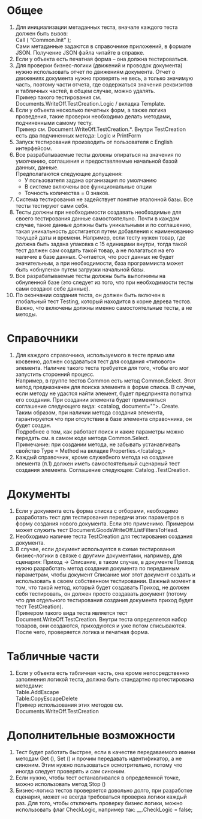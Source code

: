 # Общее

1.  Для инициализации метаданных теста, вначале каждого теста должен быть вызов:  
    Call ( “Common.Init” );  
    Сами метаданные задаются в справочнике приложений, в формате JSON. Получение JSON файла читайте в справке.
2.  Если у объекта есть печатная форма – она должна тестироваться.
3.  Для проверки бизнес-логики (движений и проводок документа) нужно использовать отчет по движениям документа. Отчет о движениях документа нужно проверять не весь, а только значимую часть, поэтому части отчета, где содержаться значения реквизитов и табличных частей, в общем случае, можно удалять.  
    Пример такого тестирования см. Documents.WriteOff.TestCreation.Logic / вкладка Template.
4.  Если у объекта несколько печатных форм, а также логика проведения, такие проверки необходимо делать методами, подчиненными самому тесту.  
    Пример см. Document.WriteOff.TestCreation.*. Внутри TestCreation есть два подчиненных метода: Logic и PrintForm
5.  Запуск тестирования производить от пользователя с English интерфейсом.
6.  Все разрабатываемые тесты должны опираться на значения по умолчанию, соглашения и предоставляемые начальной базой данных, данные.  
    Предполагаются следующие допущения:  
    - У пользователя задана организация по умолчанию  
    - В системе включены все функциональные опции  
    - Точность количества = 0 знаков.
7.  Система тестирования не задействует понятие эталонной базы. Все тесты тестируют сами себя.
8.  Тесты должны при необходимости создавать необходимые для своего тестирования данные самостоятельно. Почти в каждом случае, такие данные должны быть уникальными и по соглашению, такая уникальность достигается путем добавления к наименованию текущей даты и времени. Например, если тесту нужен товар, где должна быть задана упаковка с 15 единицами внутри, тогда такой тест должен сам создать такой товар, а не полагаться на его наличие в базе данных. Считается, что рост данных не будет значительным, а при необходимости, база программиста может быть «обнулена» путем загрузки начальной базы.
9.  Все разрабатываемые тесты должны быть выполнимы на обнуленной базе (это следует из того, что при необходимости тесты сами создают себе данные).
10.  По окончании создания теста, он должен быть включен в глобальный тест Testing, который находится в корне дерева тестов. Важно, что включены должны именно самостоятельные тесты, а не методы.

# Справочники

1.  Для каждого справочника, используемого в тесте прямо или косвенно, должен создаваться тест для создания «типового» элемента. Наличие такого теста требуется для того, чтобы его мог запустить сторонний процесс.  
    Например, в группе тестов Common есть метод Common.Select. Этот метод предназначен для поиска элемента в форме списка. В случае, если методу не удастся найти элемент, будет предпринята попытка его создания. При создании элемента будет применяться соглашение следующего вида: <catalog, document="">.<name>.Create.  
    Таким образом, при наличии метода создания элемента, гарантируется что при отсутствии в базе элемента справочника, он будет создан.  
    Подробнее о том, как работает поиск и какие параметры можно передать см. в самом коде метода Common.Select.  
    Примечание: при создании метода, не забывать устанавливать свойство Type = Method на вкладке Properties.</name></catalog,>
2.  Каждый справочник, кроме служебного метода на создание элемента (п.1) должен иметь самостоятельный сценарный тест создания элемента. Соглашение следующее: Catalog.<name>.TestCreation.</name>

# Документы

1.  Если у документа есть форма списка с отборами, необходимо разработать тест для тестирования передачи этих параметров в форму создания нового документа. Если это применимо. Примером может служить тест Document.GoodsWriteOff.ListFiltersToHead.
2.  Необходимо наличие теста TestCreation для тестирования создания документа.
3.  В случае, если документ используется в схеме тестирования бизнес-логики в связке с другими документами, например, для сценария: Приход -> Списание, в таком случае, в документе Приход нужно разработать метод создания документа по переданным параметрам, чтобы документ Списание мог этот документ создать и использовать в своем собственном тестировании. Важный момент в том, что такой метод, который будет создавать Приход, не должен себя тестировать, он должен просто создавать документ (потому что для отдельного тестирования создания документа приход будет тест TestCreation).  
    Примером такого вида теста является тест Document.WriteOff.TestCreation. Внутри теста определяется набор товаров, они создаются, приходуются и уже потом списываются. После чего, проверяется логика и печатная форма.

# Табличные части

1.  Если у объекта есть табличная часть, она кроме непосредственно заполнения логикой теста, должна быть стандартно протестирована методами:  
    Table.AddEscape  
    Table.CopyEscapeDelete  
    Пример использования этих методов см. Documents.WriteOff.TestCreation

# Дополнительные возможности

1.  Тест будет работать быстрее, если в качестве передаваемого имени методам Get (), Set () и прочим передавать идентификатор, а не синоним. Этим нужно пользоваться осмотрительно, потому что иногда следует проверять и сам синоним.
2.  Если нужно, чтобы тест останавливался в определенной точке, можно использовать метод Stop ()
3.  Бизнес-логика тестов проверяется довольно долго, при разработке сценария, может не всегда требоваться проверка логики каждый раз. Для того, чтобы отключить проверку бизнес логики, можно использовать флаг CheckLogic, например так: __.CheckLogic = false;